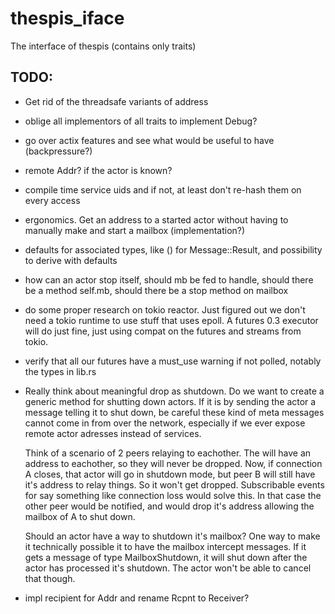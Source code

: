 # thespis_iface
The interface of thespis (contains only traits)


## TODO:

- Get rid of the threadsafe variants of address
- oblige all implementors of all traits to implement Debug?
- go over actix features and see what would be useful to have (backpressure?)
- remote Addr? if the actor is known?
- compile time service uids and if not, at least don't re-hash them on every access
- ergonomics. Get an address to a started actor without having to manually make and start a mailbox (implementation?)
- defaults for associated types, like () for Message::Result, and possibility to derive with defaults
- how can an actor stop itself, should mb be fed to handle, should there be a method self.mb, should there be a stop method on mailbox
- do some proper research on tokio reactor. Just figured out we don't need a tokio runtime to use stuff that uses epoll. A futures 0.3 executor will do just fine, just using compat on the futures and streams from tokio.
- verify that all our futures have a must_use warning if not polled, notably the types in lib.rs
- Really think about meaningful drop as shutdown. Do we want to create a generic method for shutting down actors.
  If it is by sending the actor a message telling it to shut down, be careful these kind of meta messages cannot come
  in from over the network, especially if we ever expose remote actor adresses instead of services.

  Think of a scenario of 2 peers relaying to eachother. The will have an address to eachother, so they will never be
  dropped. Now, if connection A closes, that actor will go in shutdown mode, but peer B will still have it's address to
  relay things. So it won't get dropped. Subscribable events for say something like connection loss would solve this.
  In that case the other peer would be notified, and would drop it's address allowing the mailbox of A to shut down.

  Should an actor have a way to shutdown it's mailbox? One way to make it technically possible it to have the mailbox
  intercept messages. If it gets a message of type MailboxShutdown, it will shut down after the actor has processed
  it's shutdown. The actor won't be able to cancel that though.

- impl recipient for Addr and rename Rcpnt to Receiver?


